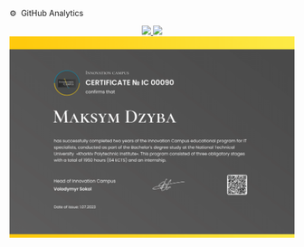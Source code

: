  ⚙️ &nbsp;GitHub Analytics

<p align="center">
<a href="https://github.com/Fyri1">
  <img height="180em" src="https://github-readme-stats-eight-theta.vercel.app/api?username=Fyri1&show_icons=true&theme=algolia&include_all_commits=true&count_private=true"/>
  <img height="180em" src="https://github-readme-stats-eight-theta.vercel.app/api/top-langs/?username=Fyri1&layout=compact&langs_count=8&theme=algolia"/>
  <img width="800em"  src="https://github.com/Fyri1/Fyri1/blob/main/InnovationCampusCertificate-1.png"/>
</a>
</p>
